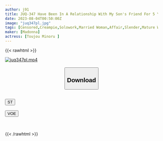 ```yaml
---
author: j91
title: JUQ-347 Have Been In A Relationship With My Son's Friend For 5 Years Already. Playing With Fire With A Younger Child... I'm Drowning In A Creampie Affair. Minoru Tojo
date: 2023-08-04T00:50:00Z
image: "juq347pl.jpg"
tags: [Censored,Creampie,Solowork,Married Woman,Affair,Slender,Mature Woman,Digital Mosaic	 ]
maker: [Madonna]
actress: [Toujou Minoru ]
---
```



{{< rawhtml >}}

<div class="video" data-videoid="zxXWlG1aLvSGa6">
    <a href="javascript:;">
        <img src="https://my.j91.asia/posts/juq347pl/juq347pl.jpg" width="WIDTH" height="HEIGHT" alt="juq347pl.mp4" loading="lazy">
    </a>
</div>

<script type="text/javascript" src="https://j91.asia/asset/on-demand-st.js"></script>

<br>
  <link rel="stylesheet" href="https://j91.asia/asset/bs5.css">
  
  <center>
  <button class="btn btn-primary" type="button" data-bs-toggle="collapse" data-bs-target=".multi-collapse" aria-expanded="false" aria-controls="multiCollapseExample1 multiCollapseExample2"><h2>Download</h2></button></center>
</p>
<div class="row">
  <div class="col">
    <div class="collapse multi-collapse" id="multiCollapseExample1">
      <div class="card card-body">
	      	      <br>
<div class="buttons">  
<a href="https://streamtape.to/v/zxXWlG1aLvSGa6"><button class="btn-hover color-3"><i class="fa fa-download"></i> ST</button></a></div>
    </div>
  </div>
</div>
  <div class="col">
    <div class="collapse multi-collapse" id="multiCollapseExample2">
      <div class="card card-body">
	      <br>
<div class="buttons">
    <a href="https://voe.sx/n9zxlpsud9z6"><button class="btn-hover color-9"><i class="fa fa-download"></i> VOE</button></a></div>
<br><br>
      </div>
    </div>
  </div>
</div>

{{< /rawhtml >}}